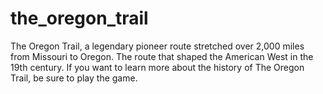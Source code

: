 # the_oregon_trail
The Oregon Trail, a legendary pioneer route stretched over 2,000 miles from Missouri to Oregon. The route that shaped the American West in the 19th century.
If you want to learn more about the history of The Oregon Trail, be sure to play the game.